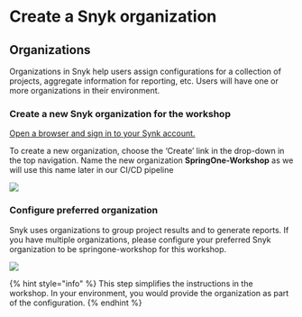 # Create a Snyk organization

## Organizations

Organizations in Snyk help users assign configurations for a collection of projects, aggregate information for reporting, etc. Users will have one or more organizations in their environment.

### Create a new Snyk organization for the workshop

[Open a browser and sign in to your Synk account.](https://app.snyk.io)

To create a new organization, choose the ‘Create’ link in the drop-down in the top navigation. Name the new organization **SpringOne-Workshop** as we will use this name later in our CI/CD pipeline

![](https://partner-workshop-assets.s3.us-east-2.amazonaws.com/add_org_snyk_ui.png)

### Configure preferred organization

Snyk uses organizations to group project results and to generate reports. If you have multiple organizations, please configure your preferred Snyk organization to be springone-workshop for this workshop.

![](https://partner-workshop-assets.s3.us-east-2.amazonaws.com/preferred_org.png)

{% hint style="info" %}
This step simplifies the instructions in the workshop. In your environment, you would provide the organization as part of the configuration.
{% endhint %}

